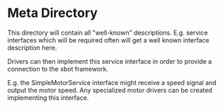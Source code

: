 # Meta Directory

This directory will contain all "well-known" descriptions. E.g. service interfaces which will be required often will get
a well known interface description here.

Drivers can then implement this service interface in order to provide a connection to the xbot framework.

E.g. the SimpleMotorService interface might receive a speed signal and output the motor speed. Any specialized motor
drivers can be created implementing this interface.